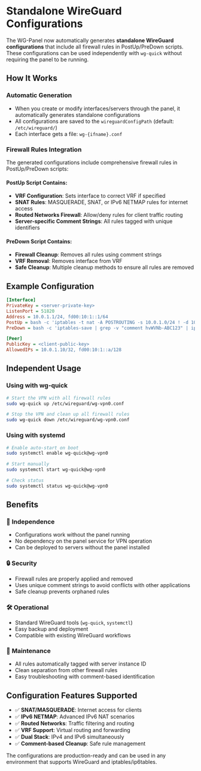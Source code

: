 # Standalone WireGuard Configurations

The WG-Panel now automatically generates **standalone WireGuard configurations** that include all firewall rules in PostUp/PreDown scripts. These configurations can be used independently with `wg-quick` without requiring the panel to be running.

## How It Works

### Automatic Generation
- When you create or modify interfaces/servers through the panel, it automatically generates standalone configurations
- All configurations are saved to the `wireguardConfigPath` (default: `/etc/wireguard/`)
- Each interface gets a file: `wg-{ifname}.conf`

### Firewall Rules Integration
The generated configurations include comprehensive firewall rules in PostUp/PreDown scripts:

#### PostUp Script Contains:
- **VRF Configuration**: Sets interface to correct VRF if specified
- **SNAT Rules**: MASQUERADE, SNAT, or IPv6 NETMAP rules for internet access
- **Routed Networks Firewall**: Allow/deny rules for client traffic routing
- **Server-specific Comment Strings**: All rules tagged with unique identifiers

#### PreDown Script Contains:
- **Firewall Cleanup**: Removes all rules using comment strings
- **VRF Removal**: Removes interface from VRF
- **Safe Cleanup**: Multiple cleanup methods to ensure all rules are removed

## Example Configuration

```ini
[Interface]
PrivateKey = <server-private-key>
ListenPort = 51820
Address = 10.0.1.1/24, fd00:10:1::1/64
PostUp = bash -c 'iptables -t nat -A POSTROUTING -s 10.0.1.0/24 ! -d 10.0.0.0/8 -j MASQUERADE -m comment --comment hvWVNb-ABC123; iptables -A FORWARD -s 10.0.1.0/24 -d 192.168.1.0/24 -j ACCEPT -m comment --comment hvWVNb-ABC123; iptables -A FORWARD -s 10.0.1.0/24 -j DROP -m comment --comment hvWVNb-ABC123'
PreDown = bash -c 'iptables-save | grep -v "comment hvWVNb-ABC123" | iptables-restore; while iptables -t nat -D POSTROUTING -m comment --comment hvWVNb-ABC123 2>/dev/null; do :; done; while iptables -D FORWARD -m comment --comment hvWVNb-ABC123 2>/dev/null; do :; done'

[Peer]
PublicKey = <client-public-key>
AllowedIPs = 10.0.1.10/32, fd00:10:1::a/128
```

## Independent Usage

### Using with wg-quick
```bash
# Start the VPN with all firewall rules
sudo wg-quick up /etc/wireguard/wg-vpn0.conf

# Stop the VPN and clean up all firewall rules
sudo wg-quick down /etc/wireguard/wg-vpn0.conf
```

### Using with systemd
```bash
# Enable auto-start on boot
sudo systemctl enable wg-quick@wg-vpn0

# Start manually
sudo systemctl start wg-quick@wg-vpn0

# Check status
sudo systemctl status wg-quick@wg-vpn0
```

## Benefits

### 🚀 **Independence**
- Configurations work without the panel running
- No dependency on the panel service for VPN operation
- Can be deployed to servers without the panel installed

### 🔒 **Security** 
- Firewall rules are properly applied and removed
- Uses unique comment strings to avoid conflicts with other applications
- Safe cleanup prevents orphaned rules

### 🛠️ **Operational**
- Standard WireGuard tools (`wg-quick`, `systemctl`)
- Easy backup and deployment
- Compatible with existing WireGuard workflows

### 📝 **Maintenance**
- All rules automatically tagged with server instance ID
- Clean separation from other firewall rules
- Easy troubleshooting with comment-based identification

## Configuration Features Supported

- ✅ **SNAT/MASQUERADE**: Internet access for clients
- ✅ **IPv6 NETMAP**: Advanced IPv6 NAT scenarios  
- ✅ **Routed Networks**: Traffic filtering and routing
- ✅ **VRF Support**: Virtual routing and forwarding
- ✅ **Dual Stack**: IPv4 and IPv6 simultaneously
- ✅ **Comment-based Cleanup**: Safe rule management

The configurations are production-ready and can be used in any environment that supports WireGuard and iptables/ip6tables.